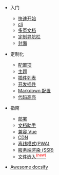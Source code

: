  - 入门

   - [快速开始](/quickstart.md)
   - [cli](/cli.md)
   - [多页文档](/more-pages.md)
   - [定制导航栏](/custom-navbar.md)
   - [封面](/cover.md)

 - 定制化

   - [配置项](/configuration.md)
   - [主题](/themes.md)
   - [插件列表](/plugins.md)
   - [开发插件](/write-a-plugin.md)
   - [Markdown 配置](/markdown.md)
   - [代码高亮](/language-highlight.md)

 - 指南

   - [部署](/deploy.md)
   - [文档助手](/helpers.md)
   - [兼容 Vue](/vue.md)
   - [CDN](/cdn.md)
   - [离线模式(PWA)](/pwa.md)
   - [服务端渲染 (SSR)](/ssr.md)
   - [文件嵌入<sup style="color:red">(new)<sup>](/embed-files.md)

 - [Awesome docsify](/awesome.md)
